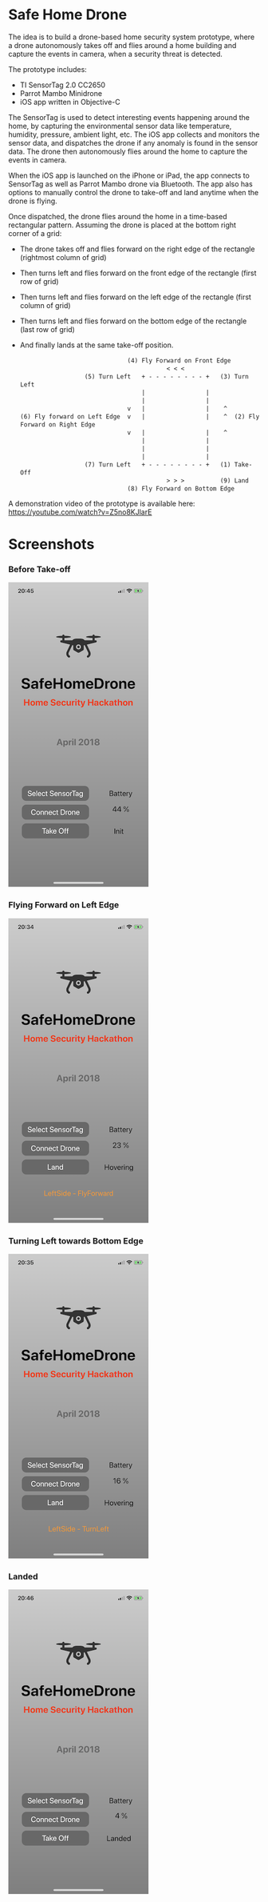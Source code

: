 # Safe Home Drone

The idea is to build a drone-based home security system prototype, where a drone autonomously takes off and flies around a home building and capture the events in camera, when a security threat is detected.

The prototype includes:

* TI SensorTag 2.0 CC2650
* Parrot Mambo Minidrone
* iOS app written in Objective-C

The SensorTag is used to detect interesting events happening around the home, by capturing the environmental sensor data like temperature, humidity, pressure, ambient light, etc. The iOS app collects and monitors the sensor data, and dispatches the drone if any anomaly is found in the sensor data. The drone then autonomously flies around the home to capture the events in camera.

When the iOS app is launched on the iPhone or iPad, the app connects to SensorTag as well as Parrot Mambo drone via Bluetooth. The app also has options to manually control the drone to take-off and land anytime when the drone is flying.

Once dispatched, the drone flies around the home in a time-based rectangular pattern. Assuming the drone is placed at the bottom right corner of a grid:

- The drone takes off and flies forward on the right edge of the rectangle (rightmost column of grid)
- Then turns left and flies forward on the front edge of the rectangle (first row of grid)
- Then turns left and flies forward on the left edge of the rectangle (first column of grid)
- Then turns left and flies forward on the bottom edge of the rectangle (last row of grid)
- And finally lands at the same take-off position.


                                    (4) Fly Forward on Front Edge
                                               < < <
                        (5) Turn Left   + - - - - - - - - +   (3) Turn Left
                                        |                 |
                                        |                 |
                                    v   |                 |    ^
      (6) Fly forward on Left Edge  v   |                 |    ^  (2) Fly Forward on Right Edge
                                    v   |                 |    ^
                                        |                 |
                                        |                 |
                                        |                 |
                        (7) Turn Left   + - - - - - - - - +   (1) Take-Off
                                               > > >          (9) Land
                                    (8) Fly Forward on Bottom Edge


A demonstration video of the prototype is available here: https://youtube.com/watch?v=Z5no8KJlarE

# Screenshots

### Before Take-off

![Before Take-off](/Screenshots/1-Init.PNG)

### Flying Forward on Left Edge

![Flying Forward on Left Edge](/Screenshots/2-Hovering-Left-Forward.PNG)

### Turning Left towards Bottom Edge

![Turning Left towards Bottom Edge](/Screenshots/3-Hovering-Left-Turn.PNG)

### Landed

![Landed](/Screenshots/4-Landed.PNG)

